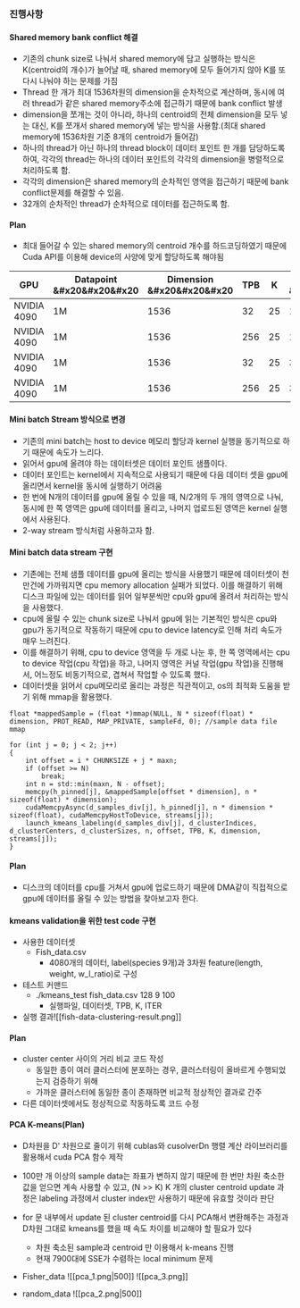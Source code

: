 ### 진행사항
#### Shared memory bank conflict 해결
* 기존의 chunk size로 나눠서 shared memory에 담고 실행하는 방식은 K(centroid의 개수)가 늘어날 때, shared memory에 모두 들어가지 않아 K를 또 다시 나눠야 하는 문제를 가짐
* Thread 한 개가 최대 1536차원의 dimension을 순차적으로 계산하며, 동시에 여러 thread가 같은 shared memory주소에 접근하기 때문에 bank conflict 발생
* dimension을 쪼개는 것이 아니라, 하나의 centroid의 전체 dimension을 모두 넣는 대신, K를 쪼개서 shared memory에 넣는 방식을 사용함.(최대 shared memory에 1536차원 기준 8개의 centroid가 들어감)
* 하나의 thread가 아닌 하나의 thread block이 데이터 포인트 한 개를 담당하도록 하여, 각각의 thread는 하나의 데이터 포인트의 각각의 dimension을 병렬적으로 처리하도록 함.
* 각각의 dimension은 shared memory의 순차적인 영역을 접근하기 때문에 bank conflict문제를 해결할 수 있음.
* 32개의 순차적인 thread가 순차적으로 데이터를 접근하도록 함.
#### Plan
+ 최대 들어갈 수 있는 shared memory의 centroid 개수를 하드코딩하였기 때문에 Cuda API를 이용해 device의 사양에 맞게 할당하도록 해야됨

| GPU         | Datapoint &#x20&#x20&#x20 | Dimension &#x20&#x20&#x20 | TPB | K   | iteration &#x20&#x20&#x20 | <span style="color: yellow;">execution time (s)</span>&#x20&#x20&#x20 |
| ----------- | ------------------------- | ------------------------- | --- | --- | ------------------------- | --------------------------------------------------------------------- |
| NVIDIA 4090 | 1M                        | 1536                      | 32  | 25  | 10                        | 3.221->9.416                                                          |
| NVIDIA 4090 | 1M                        | 1536                      | 256 | 25  | 10                        | 2.279->1.928                                                          |
| NVIDIA 4090 | 1M                        | 1536                      | 32  | 25  | 36                        | 11.592->33.982                                                        |
| NVIDIA 4090 | 1M                        | 1536                      | 256 | 25  | 36                        | 8.125->6.927                                                          |
#### Mini batch Stream 방식으로 변경
* 기존의 mini batch는 host to device 메모리 할당과 kernel 실행을 동기적으로 하기 때문에 속도가 느리다.
* 읽어서 gpu에 올려야 하는 데이터셋은 데이터 포인트 샘플이다.
* 데이터 포인트는 kernel에서 지속적으로 사용되기 때문에 다음 데이터 셋을 gpu에 올리면서 kernel을 동시에 실행하기 어려움
* 한 번에 N개의 데이터를 gpu에 올릴 수 있을 때, N/2개의 두 개의 영역으로 나눠, 동시에 한 쪽 영역은 gpu에 데이터를 올리고, 나머지 업로드된 영역은 kernel 실행에서 사용된다.
* 2-way stream 방식처럼 사용하고자 함.
#### Mini batch data stream 구현
* 기존에는 전체 샘플 데이터를 gpu에 올리는 방식을 사용했기 때문에 데이터셋이 천만건에 가까워지면 cpu memory allocation 실패가 되었다. 이를 해결하기 위해 디스크 파일에 있는 데이터를 읽어 일부분씩만 cpu와 gpu에 올려서 처리하는 방식을 사용했다.
* cpu에 올릴 수 있는 chunk size로 나눠서 gpu에 읽는 기본적인 방식은 cpu와 gpu가 동기적으로 작동하기 때문에 cpu to device latency로 인해 처리 속도가 매우 느려진다.
* 이를 해결하기 위해, cpu to device 영역을 두 개로 나눈 후, 한 쪽 영역에서는 cpu to device 작업(cpu 작업)을 하고, 나머지 영역은 커널 작업(gpu 작업)을 진행해서, 어느정도 비동기적으로, 겹쳐서 작업할 수 있도록 했다.
* 데이터셋을 읽어서 cpu메모리로 올리는 과정은 직관적이고, os의 최적화 도움을 받기 위해 mmap을 활용했다.
```
float *mappedSample = (float *)mmap(NULL, N * sizeof(float) * dimension, PROT_READ, MAP_PRIVATE, sampleFd, 0); //sample data file mmap
```

```
for (int j = 0; j < 2; j++)
{
    int offset = i * CHUNKSIZE + j * maxn;
    if (offset >= N)
        break;
    int n = std::min(maxn, N - offset);
    memcpy(h_pinned[j], &mappedSample[offset * dimension], n * sizeof(float) * dimension);
    cudaMemcpyAsync(d_samples_div[j], h_pinned[j], n * dimension * sizeof(float), cudaMemcpyHostToDevice, streams[j]);
    launch_kmeans_labeling(d_samples_div[j], d_clusterIndices, d_clusterCenters, d_clusterSizes, n, offset, TPB, K, dimension, streams[j]);
}
```
#### Plan
+ 디스크의 데이터를 cpu를 거쳐서 gpu에 업로드하기 때문에 DMA같이 직접적으로 gpu에 데이터를 올릴 수 있는 방법을 찾아보고자 한다.
#### kmeans validation을 위한 test code 구현
+ 사용한 데이터셋
	+ Fish_data.csv
		+ 4080개의 데이터, label(species 9개)과 3차원 feature(length, weight, w_l_ratio)로 구성
+ 테스트 커맨드
	+ ./kmeans_test fish_data.csv 128 9 100
		+ 실행파일, 데이터셋, TPB, K, ITER
+ 실행 결과![[fish-data-clustering-result.png]]
#### Plan
+ cluster center 사이의 거리 비교 코드 작성 
	+ 동일한 종이 여러 클러스터에 분포하는 경우, 클러스터링이 올바르게 수행되었는지 검증하기 위해
	+ 가까운 클러스터에 동일한 종이 존재하면 비교적 정상적인 결과로 간주
+ 다른 데이터셋에서도 정상적으로 작동하도록 코드 수정

#### PCA K-means(Plan)

- D차원을 D' 차원으로 줄이기 위해 cublas와 cusolverDn 행렬 계산 라이브러리를 활용해서 cuda PCA 함수 제작
- 100만 개 이상의 sample data는 좌표가 변하지 않기 때문에 한 번만 차원 축소한 값을 얻으면 계속 사용할 수 있고, (N >> K) K 개의 cluster centroid update 과정은 labeling 과정에서 cluster index만 사용하기 때문에 유효할 것이라 판단
- for 문 내부에서 update 된 cluster centroid를 다시 PCA해서 변환해주는 과정과 D차원 그대로 kmeans를 했을 때 속도 차이를 비교해야 할 필요가 있다
	- 차원 축소된 sample과 centroid 만 이용해서 k-means 진행
	- 현재 7900대에 SSE가 수렴하는 local minimum 문제

- Fisher_data
  ![[pca_1.png|500]]  ![[pca_3.png]]
- random_data
  ![[pca_2.png|500]]